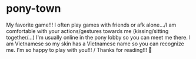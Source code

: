 # pony-town
My favorite game!!!
I often play games with friends or afk alone.../I am comfortable with your actions/gestures towards me (kissing/sitting together/...)
I'm usually online in the pony lobby so you can meet me there.
I am Vietnamese so my skin has a Vietnamese name so you can recognize me.
I'm so happy to play with you!!! / Thanks for reading!!! 💝

